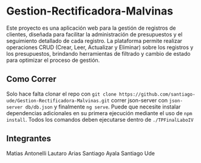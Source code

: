 # Gestion-Rectificadora-Malvinas
Este proyecto es una aplicación web para la gestión de registros de clientes, diseñada para facilitar la administración de presupuestos y el seguimiento detallado de cada registro. La plataforma permite realizar operaciones CRUD (Crear, Leer, Actualizar y Eliminar) sobre los registros y los presupuestos, brindando herramientas de filtrado y cambio de estado para optimizar el proceso de gestión.

## Como Correr
Solo hace falta clonar el repo con `git clone https://github.com/santiago-ude/Gestion-Rectificadora-Malvinas.git` correr json-server con `json-server db/db.json` y finalmente `ng serve`. Puede que necesite instalar dependencias adicionales en su primera ejecución mediante el uso de `npm install`.
Todos los comandos deben ejecutarse dentro de `./TPFinalLaboIV`

## Integrantes
Matias Antonelli
Lautaro Arias
Santiago Ayala
Santiago Ude


